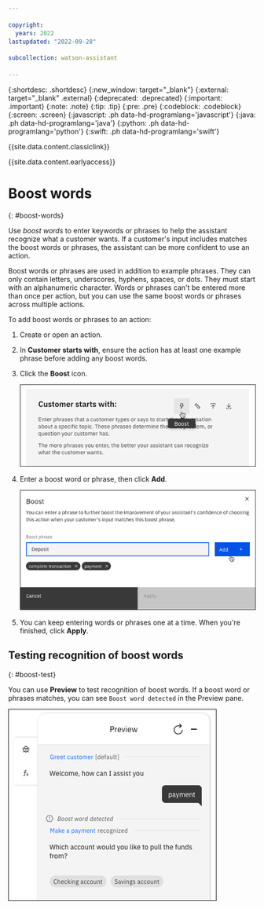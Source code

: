 ```yaml
---

copyright:
  years: 2022
lastupdated: "2022-09-28"

subcollection: watson-assistant

---
```


{:shortdesc: .shortdesc}
{:new_window: target="_blank"}
{:external: target="_blank" .external}
{:deprecated: .deprecated}
{:important: .important}
{:note: .note}
{:tip: .tip}
{:pre: .pre}
{:codeblock: .codeblock}
{:screen: .screen}
{:javascript: .ph data-hd-programlang='javascript'}
{:java: .ph data-hd-programlang='java'}
{:python: .ph data-hd-programlang='python'}
{:swift: .ph data-hd-programlang='swift'}

{{site.data.content.classiclink}}

{{site.data.content.earlyaccess}}

# Boost words
{: #boost-words}

Use *boost words* to enter keywords or phrases to help the assistant recognize what a customer wants. If a customer's input includes matches the boost words or phrases, the assistant can be more confident to use an action. 

Boost words or phrases are used in addition to example phrases. They can only contain letters, underscores, hyphens, spaces, or dots. They must start with an alphanumeric character. Words or phrases can't be entered more than once per action, but you can use the same boost words or phrases across multiple actions.

To add boost words or phrases to an action:

1. Create or open an action. 

1. In **Customer starts with**, ensure the action has at least one example phrase before adding any boost words.

1. Click the **Boost** icon.

   ![Boost](images/boost-icon.png)

1. Enter a boost word or phrase, then click **Add**.

   ![Boost](images/boost-modal.png)

1. You can keep entering words or phrases one at a time. When you're finished, click **Apply**.

## Testing recognition of boost words
{: #boost-test}

You can use **Preview** to test recognition of boost words. If a boost word or phrases matches, you can see `Boost word detected` in the Preview pane.

![Boost preview](images/boost-preview.png)

